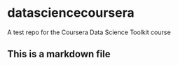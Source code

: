 datasciencecoursera
===================

A test repo for the Coursera Data Science Toolkit course

## This is a markdown file
